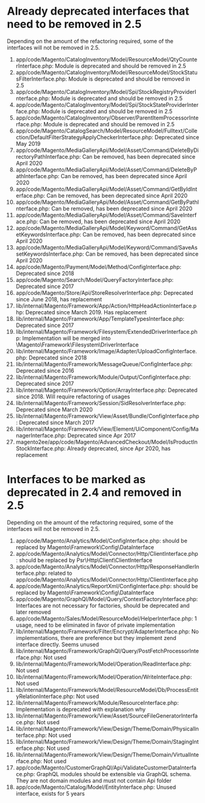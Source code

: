 # Already deprecated interfaces that need to be removed in 2.5

Depending on the amount of the refactoring required, some of the interfaces will not be removed in 2.5.

1. app/code/Magento/CatalogInventory/Model/ResourceModel/QtyCounterInterface.php: Module is deprecated and should be removed in 2.5
1. app/code/Magento/CatalogInventory/Model/ResourceModel/StockStatusFilterInterface.php: Module is deprecated and should be removed in 2.5
1. app/code/Magento/CatalogInventory/Model/Spi/StockRegistryProviderInterface.php: Module is deprecated and should be removed in 2.5
1. app/code/Magento/CatalogInventory/Model/Spi/StockStateProviderInterface.php: Module is deprecated and should be removed in 2.5
1. app/code/Magento/CatalogInventory/Observer/ParentItemProcessorInterface.php: Module is deprecated and should be removed in 2.5
1. app/code/Magento/CatalogSearch/Model/ResourceModel/Fulltext/Collection/DefaultFilterStrategyApplyCheckerInterface.php: Deprecated since May 2019
1. app/code/Magento/MediaGalleryApi/Model/Asset/Command/DeleteByDirectoryPathInterface.php: Can be removed, has been deprecated since April 2020
1. app/code/Magento/MediaGalleryApi/Model/Asset/Command/DeleteByPathInterface.php: Can be removed, has been deprecated since April 2020
1. app/code/Magento/MediaGalleryApi/Model/Asset/Command/GetByIdInterface.php: Can be removed, has been deprecated since April 2020
1. app/code/Magento/MediaGalleryApi/Model/Asset/Command/GetByPathInterface.php: Can be removed, has been deprecated since April 2020
1. app/code/Magento/MediaGalleryApi/Model/Asset/Command/SaveInterface.php: Can be removed, has been deprecated since April 2020
1. app/code/Magento/MediaGalleryApi/Model/Keyword/Command/GetAssetKeywordsInterface.php: Can be removed, has been deprecated since April 2020
1. app/code/Magento/MediaGalleryApi/Model/Keyword/Command/SaveAssetKeywordsInterface.php: Can be removed, has been deprecated since April 2020
1. app/code/Magento/Payment/Model/Method/ConfigInterface.php: Deprecated since 2018
1. app/code/Magento/Search/Model/QueryFactoryInterface.php: Deprecated since 2017
1. app/code/Magento/Store/Api/StoreResolverInterface.php: Deprecated since June 2018, has replacement
1. lib/internal/Magento/Framework/App/Action/HttpHeadActionInterface.php: Deprecated since March 2019. Has replacement
1. lib/internal/Magento/Framework/App/TemplateTypesInterface.php: Deprecated since 2017
1. lib/internal/Magento/Framework/Filesystem/ExtendedDriverInterface.php: Implementation will be merged into \Magento\Framework\Filesystem\DriverInterface
1. lib/internal/Magento/Framework/Image/Adapter/UploadConfigInterface.php: Deprecated since 2018
1. lib/internal/Magento/Framework/MessageQueue/ConfigInterface.php: Deprecated since 2016
1. lib/internal/Magento/Framework/Module/Output/ConfigInterface.php: Deprecated since 2017
1. lib/internal/Magento/Framework/Option/ArrayInterface.php: Deprecated since 2018. Will require refactoring of usages
1. lib/internal/Magento/Framework/Session/SidResolverInterface.php: Deprecated since March 2020
1. lib/internal/Magento/Framework/View/Asset/Bundle/ConfigInterface.php: Deprecated since March 2017
1. lib/internal/Magento/Framework/View/Element/UiComponent/Config/ManagerInterface.php: Deprecated since Apr 2017
1. magento2ee/app/code/Magento/AdvancedCheckout/Model/IsProductInStockInterface.php: Already deprecated, since Apr 2020,  has replacement

# Interfaces to be marked as deprecated in 2.4 and removed in 2.5

Depending on the amount of the refactoring required, some of the interfaces will not be removed in 2.5.

1. app/code/Magento/Analytics/Model/ConfigInterface.php: should be replaced by Magento\Framework\Config\DataInterface
1. app/code/Magento/Analytics/Model/Connector/Http/ClientInterface.php: should be replaced by Psr\Http\Client\ClientInterface
1. app/code/Magento/Analytics/Model/Connector/Http/ResponseHandlerInterface.php: related to app/code/Magento/Analytics/Model/Connector/Http/ClientInterface.php	
1. app/code/Magento/Analytics/ReportXml/ConfigInterface.php: should be replaced by Magento\Framework\Config\DataInterface
1. app/code/Magento/GraphQl/Model/Query/ContextFactoryInterface.php: Interfaces are not necessary for factories, should be deprecated and later removed
1. app/code/Magento/Sales/Model/ResourceModel/HelperInterface.php: 1 usage, need to be eliminated in favor of private implementation
1. lib/internal/Magento/Framework/Filter/Encrypt/AdapterInterface.php: No implementations, there are preference but they implement zend interface directly. Seems unused
1. lib/internal/Magento/Framework/GraphQl/Query/PostFetchProcessorInterface.php: Not used
1. lib/internal/Magento/Framework/Model/Operation/ReadInterface.php: Not used
1. lib/internal/Magento/Framework/Model/Operation/WriteInterface.php: Not used
1. lib/internal/Magento/Framework/Model/ResourceModel/Db/ProcessEntityRelationInterface.php: Not used
1. lib/internal/Magento/Framework/Module/ResourceInterface.php: Implementation is deprecated with explanation why
1. lib/internal/Magento/Framework/View/Asset/SourceFileGeneratorInterface.php:	Not used
1. lib/internal/Magento/Framework/View/Design/Theme/Domain/PhysicalInterface.php: Not used
1. lib/internal/Magento/Framework/View/Design/Theme/Domain/StagingInterface.php: Not used
1. lib/internal/Magento/Framework/View/Design/Theme/Domain/VirtualInterface.php: Not used
1. app/code/Magento/CustomerGraphQl/Api/ValidateCustomerDataInterface.php: GraphQL modules should be extensible via GraphQL schema. They are not domain modules and must not contain Api folder
1. app/code/Magento/Catalog/Model/EntityInterface.php: Unused interface, exists for 5 years
